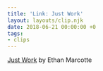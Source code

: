 ```yaml
---
title: 'Link: Just Work'
layout: layouts/clip.njk
date: 2018-06-21 00:00:00 +0
tags:
- clips
---
```

[Just Work](https://ethanmarcotte.com/wrote/just-work/) by Ethan Marcotte
